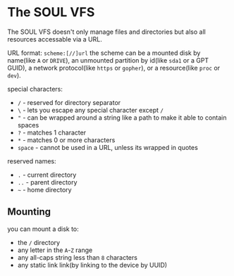 # The SOUL VFS
The SOUL VFS doesn't only manage files and directories but also all resources accessable via a URL.

URL format: `scheme:[//]url`
the scheme can be a mounted disk by name(like `A` or `DRIVE`), an unmounted partition by id(like `sda1` or a GPT GUID), a network protocol(like `https` or `gopher`), or a resource(like `proc` or `dev`).

special characters:
* `/` - reserved for directory separator
* `\` - lets you escape any special character except `/`
* `"` - can be wrapped around a string like a path to make it able to contain spaces
* `?` - matches 1 character
* `*` - matches 0 or more characters
* `space` - cannot be used in a URL, unless its wrapped in quotes

reserved names:
* `.` - current directory
* `..` - parent directory
* `~` - home directory

## Mounting
you can mount a disk to:
* the `/` directory
* any letter in the `A`-`Z` range
* any all-caps string less than `8` characters
* any static link link(by linking to the device by UUID)
